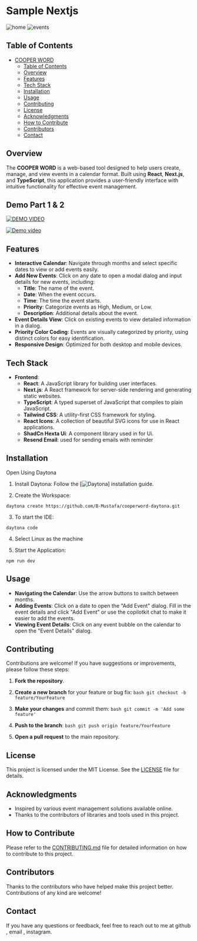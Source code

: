 # Sample Nextjs

![home](https://github.com/user-attachments/assets/dfb10eaf-c687-4743-a450-fbe28920373c)
![events](https://github.com/user-attachments/assets/ee6e26ef-700c-4e2b-8372-1b1fddbd7944)


## Table of Contents

- [COOPER WORD](#cooper-word)
  - [Table of Contents](#table-of-contents)
  - [Overview](#overview)
  - [Features](#features)
  - [Tech Stack](#tech-stack)
  - [Installation](#installation)
  - [Usage](#usage)
  - [Contributing](#contributing)
  - [License](#license)
  - [Acknowledgments](#acknowledgments)
  - [How to Contribute](#how-to-contribute)
  - [Contributors](#contributors)
  - [Contact](#contact)

## Overview

The **COOPER WORD** is a web-based tool designed to help users create, manage, and view events in a calendar format. Built using **React**, **Next.js**, and **TypeScript**, this application provides a user-friendly interface with intuitive functionality for effective event management.

## Demo Part 1 & 2

[![DEMO VIDEO](https://img.youtube.com/vi/Z5wQipy6GjU/0.jpg)](https://www.youtube.com/watch?v=Z5wQipy6GjU)

[![Demo video](https://img.youtube.com/vi/SRBzNzywWY4/0.jpg)](https://youtu.be/SRBzNzywWY4?si=4OJ1oZoYrgo4rmgu)

## Features

- **Interactive Calendar**: Navigate through months and select specific dates to view or add events easily.
- **Add New Events**: Click on any date to open a modal dialog and input details for new events, including:
  - **Title**: The name of the event.
  - **Date**: When the event occurs.
  - **Time**: The time the event starts.
  - **Priority**: Categorize events as High, Medium, or Low.
  - **Description**: Additional details about the event.
- **Event Details View**: Click on existing events to view detailed information in a dialog.
- **Priority Color Coding**: Events are visually categorized by priority, using distinct colors for easy identification.
- **Responsive Design**: Optimized for both desktop and mobile devices.

## Tech Stack

- **Frontend**:
  - **React**: A JavaScript library for building user interfaces.
  - **Next.js**: A React framework for server-side rendering and generating static websites.
  - **TypeScript**: A typed superset of JavaScript that compiles to plain JavaScript.
  - **Tailwind CSS**: A utility-first CSS framework for styling.
  - **React Icons**: A collection of beautiful SVG icons for use in React applications.
  - **ShadCn Hexta Ui**: A component library used in for Ui.
  - **Resend Email**: used for sending emails with reminder

## Installation

Open Using Daytona

1. Install Daytona: Follow the [![Daytona](https://www.daytona.io/docs/installation/installation/)] installation guide.

2. Create the Workspace:
```
daytona create https://github.com/B-Mustafa/cooperword-daytona.git 
```
3. To start the IDE:
```
daytona code 
```

4. Select Linux as the machine

5. Start the Application:
```
npm run dev
```
## Usage

- **Navigating the Calendar**: Use the arrow buttons to switch between months.
- **Adding Events**: Click on a date to open the "Add Event" dialog. Fill in the event details and click "Add Event" or use the copilotkit chat to make it easier to add the events.
- **Viewing Event Details**: Click on any event bubble on the calendar to open the "Event Details" dialog.

## Contributing

Contributions are welcome! If you have suggestions or improvements, please follow these steps:

1. **Fork the repository**.
2. **Create a new branch** for your feature or bug fix:
   `bash
   git checkout -b feature/YourFeature
   `

3. **Make your changes** and commit them:
   `bash
   git commit -m 'Add some feature'
   `

4. **Push to the branch**:
   `bash
   git push origin feature/YourFeature`

5. **Open a pull request** to the main repository.

## License

This project is licensed under the MIT License. See the [LICENSE](LICENSE) file for details.

## Acknowledgments

- Inspired by various event management solutions available online.
- Thanks to the contributors of libraries and tools used in this project.

## How to Contribute

Please refer to the [CONTRIBUTING.md](CONTRIBUTING.md) file for detailed information on how to contribute to this project.

## Contributors

Thanks to the contributors who have helped make this project better. Contributions of any kind are welcome!

## Contact

If you have any questions or feedback, feel free to reach out to me at github , email , instagram.
